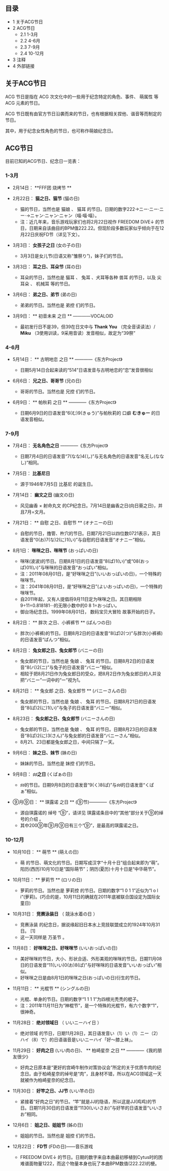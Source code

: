 ##  目录

  * 1  关于ACG节日 
  * 2  ACG节日 
    * 2.1  1-3月 
    * 2.2  4-6月 
    * 2.3  7-9月 
    * 2.4  10-12月 
  * 3  注释 
  * 4  外部链接 

##  关于ACG节日

ACG  节日是指在  ACG  次文化中的一些用于纪念特定的角色、事件、  萌属性  等  ACG  元素的节日。

ACG  节日既有由官方节日沿袭而来的节日，也有根据相关捏他、谐音等而制定的节日。

其中，用于纪念女性角色的节日，也可称作萌娘纪念日。

##  ACG节日

目前已知的ACG节日、纪念日一览表：

###  1-3月

  * 2月14日： **FFF团 烧烤节  **

  * 2月22日： **猫之日、猫节** (猫の日) 
    * 猫的节日，当然也是  猫娘  、  猫耳  的节日。日期的数字222→ニー·ニー·ニー·→ニャン·ニャン·ニャン（喵·喵·喵）。 
    * 注：近几年来，音乐游戏玩家们也将2月22日视作  FREEDOM DiVE↓  的节日，日期来自该曲目的BPM值222.22。但现阶段多数玩家似乎倾向于在12月22日庆祝FD节（详见下文）。 

  * 3月3日： **女孩子之日** (女の子の日) 
    * 3月3日是女儿节(日语又称“雏祭り”)，妹子们的节日。 

  * 3月3日： **耳之日、耳朵节** (耳の日) 
    * 耳朵的节日，当然也是  猫耳  、  兔耳  、犬耳等各种  兽耳  的节日，以及  尖耳朵  、  机械耳  等的节日。 

  * 3月6日： **弟之日、弟节** (弟の日) 
    * 弟弟的节日。当然也是  弟控  们的节日。 

  * 3月9日： ** 初音未来  之日 ** ————VOCALOID 
    * 最初发行日不是39，但39在日文中与 **Thank You** （完全音读读法）/ **Miku** （3使用训读，9采用音读）发音相似，故定为“39祭” 

###  4-6月

  * 5月14日： ** 古明地恋  之日 ** ————《东方Project》 
    * 日期5月14日合起来读的“514”日语发音与古明地恋的“恋”发音很相似 

  * 6月6日： **兄之日、哥哥节** (兄の日) 
    * 哥哥的节日。当然也是  兄控  们的节日。 

  * 6月9日： ** 帕秋莉  之日 ** ————《东方Project》 
    * 日期6月9日的日语发音“6(む)9(きゅう)”与帕秋莉的  口癖  **むきゅー** 的日语发音相似。 

###  7-9月

  * 7月4日： **无名角色之日** ————《东方Project》 
    * 日期7月4日的日语发音“7(なな)4(し)”与无名角色的日语发音“名无し(ななし)”相同。 

  * 7月5日： **比基尼日**
    * 源于1946年7月5日  比基尼  的诞生日。 

  * 7月14日： **幽文之日** (幽文の日) 
    * 风见幽香  ×  射命丸文  的CP纪念日。7月14日是幽香之日(向日葵之日)，并且7月=文月。 

  * 7月21日： ** 自慰  之日、自慰节 ** (オナニーの日) 
    * 自慰的节日，撸管、杵穴的节日。日期7月21日以四位数0721表示，其日语发音“0(お)7(な)2(に)1(い)”与自慰的日语发音“オナニー”相似。 

  * 8月1日： **咪咪之日、咪咪节** (おっぱいの日) 
    * 咪咪(波波)的节日。日期8月1日的日语发音“8(ぱ)1(い)”或“08(おっぱ)01(い)”与咪咪的日语发音“おっぱい”相似。 
    * 注：2011年08月01日，是“好咪咪之日”(いいおっぱいの日)，一个特殊的咪咪节。 
    * 注：2041年08月01日，是“好咪咪之日”(よいおっぱいの日)，一个特殊的咪咪节。 
    * 自2011年起，又有人提倡将9月11日定为咪咪之日。其日期相除9÷11=0.818181···的无限小数中的0 8 1=おっぱい。 
    * 御台场纪念日。1999年08月01日，  数码宝贝大冒险  故事开始的日子。 

  * 8月2日： ** 胖次  之日、小裤裤节 ** (ぱんつの日) 
    * 胖次(小裤裤)的节日。日期8月2日的日语发音“8(ぱ)2(つ)”与胖次(小裤裤)的日语发音“ぱんつ”相似。 

  * 8月2日： **兔女郎之日、兔女郎节** (バニーの日) 
    * 兔女郎的节日，当然也是  兔娘  、  兔耳  的节日。日期8月2日的日语发音“8(バ)2(ニ)”与兔子的日语发音“バニー”相似。 
    * 相较于把8月21日作为兔女郎日的受众，把8月2日作为兔女郎日的人并没把“バニー”一词中的“ー”视为1。 

  * 8月21日： ** 兔女郎  之日、兔女郎节 ** (バニーさんの日) 
    * 兔女郎的节日，当然也是  兔娘  、  兔耳  的节日。日期8月21日的日语发音“8(ぱ)2(に)1(い)”与兔子的日语发音“バニー”相似。 

  * 8月23日： **兔女郎之日、兔女郎节** (バニーさんの日) 
    * 兔女郎的节日，当然也是  兔娘  、  兔耳  的节日。日期8月23日的日语发音“8(ぱ)2(に)3(さん)”与兔女郎的日语发音“バニーさん”相似。 
    * 8月21、23日都是兔女郎之日，中间只隔了一天。 

  * 9月6日： **妹之日、妹节** (妹の日) 
    * 妹妹的节日。当然也是  妹控  们的节日。 

  * 9月8日： **♯♯之日** (くぱぁの日) 
    * ♯♯的节日。日期9月8日的日语发音“9(く)8(ぱ)”与♯♯的日语发音“くぱぁ”相似。 

  * ⑨月⑨日： ** 琪露诺  之日 ** (⑨节)————《东方Project》 
    * 源自琪露诺的  绰号  “⑨”，请详见  琪露诺条目中的“其他”部分关于⑨的绰号的介绍  。 
    * 其中200⑨年⑨月⑨日有三个“⑨”，是最高的琪露诺之日。 

###  10-12月

  * 10月10日： ** 萌节  ** (萌えの日) 
    * 萌  的节日、萌文化的节日。日期写成汉字“十月十日”组合起来即为“萌”。阳历(西历)10月10日是“国际萌节”；阴历(夏历)十月十日是“中华萌节”。 

  * 10月11日： ** 萝莉节  ** (ロリの日) 
    * 萝莉的节日。当然也是  萝莉控  的节日。日期的数字“1 0 1 1”近似为“l o l i”(萝莉)。(巧合的是，10月11日的确就在2011年底被联合国设定为国际女童日) 

  * 10月31日： **竞赛泳装日** （  競泳水着の日  ） 
    * 竞赛泳装  的纪念日，据说缘起旧日本水上竞技联盟成立的1924年10月31日。  [1] 
    * 这一天同样是  万圣节  。 

  * 11月8日： **好咪咪之日、好咪咪节** (いいおっぱいの日) 
    * 美好咪咪的节日，大小、形状合适、外形美观的咪咪的节日。日期11月08日的日语发音“11(いい)0(お)8(ぱ)”与好咪咪的日语发音“いいおっぱい”相似。 
    * 好咪咪之日是由8月1日的咪咪之日(おっぱいの日)衍生的节日。 

  * 11月11日： ** 光棍节  ** (シングルの日) 
    * 光棍、单身的节日。日期的数字“1 1 1 1”为四根光秃秃的棍子。 
    * 注：2011年11月11日为“神棍节”，是一个特殊的光棍节，有六个数字“1”，很神奇。 

  * 11月28日： **绝对领域日** （  いいニーハイ日  ） 
    * 绝对领域  的节日，日期11月28日，其日语发音い（1）い（1）ニー（2）ハイ（8）で）的日语谐音是いいニーハイ「好～膝上袜」。 

  * 11月29日： **好肉之日** (いい肉の日)、 ** 柏崎星奈  之日 ** ————《我的朋友很少》 
    * 好肉之日原本是“更好的宫崎牛制作对策协议会”所定的关于优质牛肉的纪念日。由于柏崎星奈的绰号是“肉”，且身材不错，所以在ACG领域这一天就被作为柏崎星奈的纪念日。 

  * 11月30日： **好竿之日、JJ节** (いい竿の日) 
    * 紧接着“好肉之日”的节日。“竿”就是JJ的隐语，所以这是JJ(鸡鸡)的节日。日期11月30日的日语发音“1130(いいさお)”与好竿的日语发音“いいさお”相同。 

  * 12月6日： **姐之日、姐姐节** (姊の日) 
    * 姐姐的节日。当然也是  姐控  们的节日。 

  * 12月22日： **FD节** (FDの日)——音乐游戏 
    * FREEDOM DiVE↓  的节日。日期的数字来自本曲最初移植到Cytus时的困难谱面物量1222，而这个物量本身也玩了本曲BPM数值(222.22)的梗。 